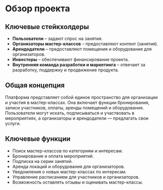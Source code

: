 # Обзор проекта

## Ключевые стейкхолдеры

- **Пользователи** – задают спрос на занятия.
- **Организаторы мастер-классов** – предоставляют контент (занятия).
- **Арендодатели** – предоставляют помещения и оборудование для организаторов.
- **Инвесторы** – обеспечивают финансирование проекта.
- **Внутренняя команда разработки и маркетинга** – отвечает за разработку, поддержку и продвижение продукта.

## Общая концепция

Платформа представляет собой единое пространство для организации и участия в мастер-классах. Она включает функции бронирования, записи участников, оплаты, аренды помещений и оборудования. Пользователи могут искать, подписываться и участвовать в мероприятиях, а организаторы и арендодатели — предлагать свои услуги.

## Ключевые функции

- Поиск мастер-классов по категориям и интересам.
- Бронирование и оплата мероприятий.
- Подписка на серии занятий.
- Аренда локаций и оборудования для организаторов.
- Уведомления о новых мастер-классах по интересам.
- Управление расписанием для участников и организаторов.
- Возможность оставлять отзывы и оценивать мастер-классы.
